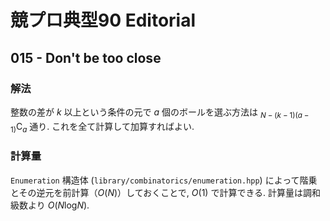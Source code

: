# 競プロ典型90 Editorial

## 015 - Don't be too close
### 解法
整数の差が $`k`$ 以上という条件の元で $`a`$ 個のボールを選ぶ方法は $`{}_{N-(k-1)(a-1)}\textrm{C}_{a}`$ 通り. これを全て計算して加算すればよい. 
### 計算量
`Enumeration` 構造体 (`library/combinatorics/enumeration.hpp`) によって階乗とその逆元を前計算（$`O(N)`$）しておくことで, $`O(1)`$ で計算できる. 
計算量は調和級数より $`O(N\textrm{log}N)`$.